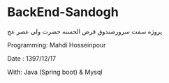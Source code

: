 # BackEnd-Sandogh

پروژه سمت سرورصندوق قرض الحسنه حضرت ولی عصر عج


Programming: Mahdi Hosseinpour

Date : 1397/12/17

With: Java (Spring boot) & Mysql
